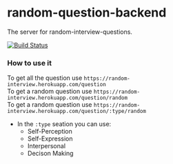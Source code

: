 # random-question-backend

The server for random-interview-questions.

[![Build Status](https://travis-ci.com/lizkavalski/random-question-backend.svg?branch=master)](https://travis-ci.com/lizkavalski/random-question-backend)

### How to use it
To get all the question use `https://random-interview.herokuapp.com/question`<br>
To get a random question use `https://random-interview.herokuapp.com/question/random`<br>
To get a random question use `https://random-interview.herokuapp.com/question/:type/random`
  * In the `:type` seation you can use:
    * Self-Perception
    * Self-Expression
    * Interpersonal
    * Decison Making
